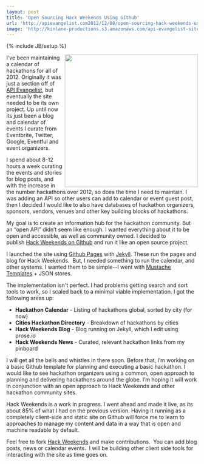 ```yaml
---
layout: post
title: 'Open Sourcing Hack Weekends Using Github'
url: 'http://apievangelist.com2012/12/08/open-sourcing-hack-weekends-using-github/'
image: 'http://kinlane-productions.s3.amazonaws.com/api-evangelist-site/blog/Tag-Cloud-Hack-Weekends-Github.png'
---
```

{% include JB/setup %}
<p>
     <a href="http://hackweekends.com/index.html" target="_blank"><img src="https://s3.amazonaws.com/kinlane-productions/hackweekends/Tag-Cloud-Hack-Weekends-Github.png"  width="350" align="right" /></a>
</p>
<p>
     I’ve been maintaining a calendar of hackathons for all of 2012. Originally it was just a section off of <a title="API Evangelist" href="http://apievangelist.com">API Evangelist</a>, but eventually the site needed to be its own project. Up until now its just been a blog and calendar of events I curate from Eventbrite, Twitter, Google, Eventful and event organizers.
</p>
<p>
     I spend about 8-12 hours a week curating the events and stories for blog posts, and with the increase in the number hackathons over 2012, so does the time I need to maintain. I was adding an API so other users can add to calendar or event guest post, then I decided I would like to also have databases of hackathon organizers, sponsors, vendors, venues and other key building blocks of hackathons.
</p>
<p>
     My goal is to create an information hub for the hackathon community. But an “open API” didn’t seem like enough. I wanted everything about it to be open and accessible, as well as community owned. I decided to publish <a title="Hack Weekends" href="http://hackweekends.com/index.html">Hack Weekends on Github</a> and run it like an open source project.
</p>
<p>
     I launched the site using <a title="Github Pages" href="http://pages.github.com/">Github Pages</a> with <a title="Jekyll" href="https://github.com/mojombo/jekyll">Jekyll</a>. These run the pages and blog for Hack Weekends.  But, I needed something to run the calendar, and other systems. I wanted them to be simple--I went with <a href="http://mustache.github.com/">Mustache Templates</a> + JSON stores.
</p>
<p>
     The implementation isn't perfect. I had problems getting search and sort tools to work, so I scaled back to a minimal viable implementation. I got the following areas up:
</p>
<ul >
     <li>
          <strong>Hackathon Calendar</strong> - Listing of hackathons global, sorted by city (for now)
     </li>
     <li>
          <strong>Cities Hackathon Directory</strong> - Breakdown of hackathons by cities
     </li>
     <li>
          <strong>Hack Weekends Blog</strong> - Blog running on Jekyll, which I edit using prose.io
     </li>
     <li>
          <strong>Hack Weekends News</strong> - Curated, relevant hackathon links from my pinboard
     </li>
</ul>
<p>
     I will get all the bells and whistles in there soon. Before that, I’m working on a basic Github template for planning and executing a basic hackathon. I would like to see hackathon organizers using a common, open approach to planning and delivering hackathons around the globe. I’m hoping it will work in conjunction with an open approach to Hack Weekends and other hackathon community sites.
</p>
<p>
     Hack Weekends is a work in progress. I went ahead and made it live, as its about 85% of what I had on the previous version. Having it running as a completely client-side and static site on Github will force me to learn to approaches to manage my content and data in a way that is open and machine readable by default.  
</p>
<p>
     Feel free to fork <a href="https://github.com/kinlane/hack-weekends">Hack Weekends</a> and make contributions.  You can add blog posts, news or calendar events.  I will be building other client side tools for interacting with the site as time goes on.  
</p>
